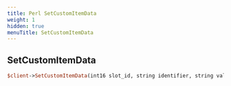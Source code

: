 ```yaml
---
title: Perl SetCustomItemData
weight: 1
hidden: true
menuTitle: SetCustomItemData
---
```

## SetCustomItemData
```perl
$client->SetCustomItemData(int16 slot_id, string identifier, string value)
```
